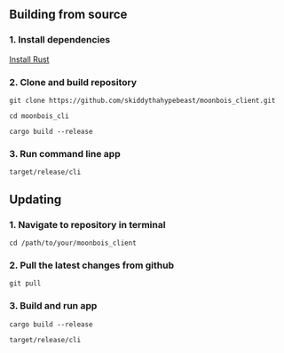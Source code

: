 ## Building from source

### 1. Install dependencies
<a href="https://www.rust-lang.org/tools/install">Install Rust</a>

### 2. Clone and build repository
```git clone https://github.com/skiddythahypebeast/moonbois_client.git```

```cd moonbois_cli```

```cargo build --release```

### 3. Run command line app
```target/release/cli```

## Updating
### 1. Navigate to repository in terminal
```cd /path/to/your/moonbois_client```

### 2. Pull the latest changes from github
```git pull```

### 3. Build and run app
```cargo build --release```

```target/release/cli```
